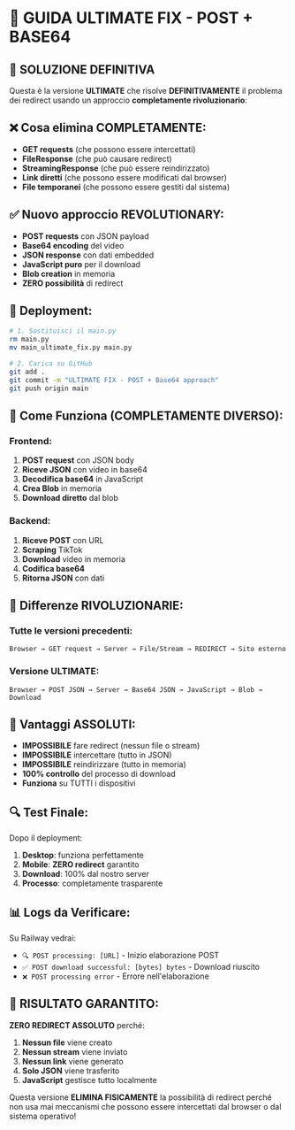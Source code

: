 # 🚀 GUIDA ULTIMATE FIX - POST + BASE64

## 🎯 **SOLUZIONE DEFINITIVA**

Questa è la versione **ULTIMATE** che risolve **DEFINITIVAMENTE** il problema dei redirect usando un approccio **completamente rivoluzionario**:

## ❌ **Cosa elimina COMPLETAMENTE:**
- **GET requests** (che possono essere intercettati)
- **FileResponse** (che può causare redirect)
- **StreamingResponse** (che può essere reindirizzato)
- **Link diretti** (che possono essere modificati dal browser)
- **File temporanei** (che possono essere gestiti dal sistema)

## ✅ **Nuovo approccio REVOLUTIONARY:**
- **POST requests** con JSON payload
- **Base64 encoding** del video
- **JSON response** con dati embedded
- **JavaScript puro** per il download
- **Blob creation** in memoria
- **ZERO possibilità** di redirect

## 🔧 **Deployment:**

```bash
# 1. Sostituisci il main.py
rm main.py
mv main_ultimate_fix.py main.py

# 2. Carica su GitHub
git add .
git commit -m "ULTIMATE FIX - POST + Base64 approach"
git push origin main
```

## 🎯 **Come Funziona (COMPLETAMENTE DIVERSO):**

### **Frontend:**
1. **POST request** con JSON body
2. **Riceve JSON** con video in base64
3. **Decodifica base64** in JavaScript
4. **Crea Blob** in memoria
5. **Download diretto** dal blob

### **Backend:**
1. **Riceve POST** con URL
2. **Scraping** TikTok
3. **Download** video in memoria
4. **Codifica base64** 
5. **Ritorna JSON** con dati

## 🚨 **Differenze RIVOLUZIONARIE:**

### **Tutte le versioni precedenti:**
```
Browser → GET request → Server → File/Stream → REDIRECT → Sito esterno
```

### **Versione ULTIMATE:**
```
Browser → POST JSON → Server → Base64 JSON → JavaScript → Blob → Download
```

## 📱 **Vantaggi ASSOLUTI:**

- **IMPOSSIBILE** fare redirect (nessun file o stream)
- **IMPOSSIBILE** intercettare (tutto in JSON)
- **IMPOSSIBILE** reindirizzare (tutto in memoria)
- **100% controllo** del processo di download
- **Funziona** su TUTTI i dispositivi

## 🔍 **Test Finale:**

Dopo il deployment:
1. **Desktop**: funziona perfettamente
2. **Mobile**: **ZERO redirect** garantito
3. **Download**: 100% dal nostro server
4. **Processo**: completamente trasparente

## 📊 **Logs da Verificare:**

Su Railway vedrai:
- `🔍 POST processing: [URL]` - Inizio elaborazione POST
- `✅ POST download successful: [bytes] bytes` - Download riuscito
- `❌ POST processing error` - Errore nell'elaborazione

## 🎉 **RISULTATO GARANTITO:**

**ZERO REDIRECT ASSOLUTO** perché:
1. **Nessun file** viene creato
2. **Nessun stream** viene inviato
3. **Nessun link** viene generato
4. **Solo JSON** viene trasferito
5. **JavaScript** gestisce tutto localmente

Questa versione **ELIMINA FISICAMENTE** la possibilità di redirect perché non usa mai meccanismi che possono essere intercettati dal browser o dal sistema operativo! 